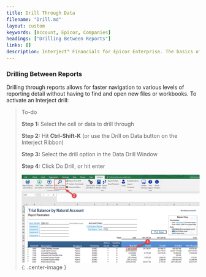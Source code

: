 ```yaml
---
title: Drill Through Data
filename: "Drill.md"
layout: custom
keywords: [Account, Epicor, Companies]
headings: ["Drilling Between Reports"]
links: []
description: Interject™ Financials for Epicor Enterprise. The basics of drilling through data to a more detailed report.
---
```


###  Drilling Between Reports
Drilling through reports allows for faster navigation to various levels of reporting detail without having to find and open new files or workbooks. To activate an Interject drill:

>To-do
>
> **Step 1:** Select the cell or data to drill through
>
> **Step 2:** Hit **Ctrl-Shift-K** \(or use the Drill on Data button on the Interject Ribbon\)
>
> **Step 3:** Select the drill option in the Data Drill Window
>
> **Step 4:** Click Do Drill, or hit enter
>
> ![Interject drill steps](/images/Interject-Financials/InterjectFinancialsDrill.png){: .center-image }
>